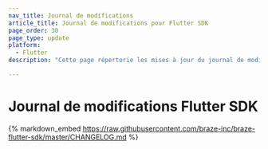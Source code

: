 ```yaml
---
nav_title: Journal de modifications
article_title: Journal de modifications pour Flutter SDK
page_order: 30
page_type: update
platform:
  - Flutter
description: "Cette page répertorie les mises à jour du journal de modifications du Flutter SDK Braze."

---
```


# Journal de modifications Flutter SDK

{% markdown_embed https://raw.githubusercontent.com/braze-inc/braze-flutter-sdk/master/CHANGELOG.md %}
